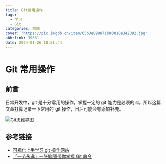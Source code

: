 ```yaml
---
title: Git常用操作
tags:
  - 学习
  - Git
categories: 前端
cover: 'https://pic.imgdb.cn/item/65b3e898871b83018a342092.jpg'
abbrlink: 39661
date: 2024-01-26 18:51:44
---
```


# Git 常用操作

## 前言

日常开发中，git 是十分常用的操作，掌握一定的 git 能力是必须的 🤓。所以这篇文章打算记录一下常用的 git 操作，日后可能会有添加补充。

![Git思维导图](https://pic.imgdb.cn/item/65b3e77b871b83018a2ff3d0.png)

## 参考链接

- [可视化上手学习 git 操作网站](https://learngitbranching.js.org/?locale=zh_CN)
- [「一劳永逸」一张脑图带你掌握 Git 命令](https://juejin.cn/post/6869519303864123399)
